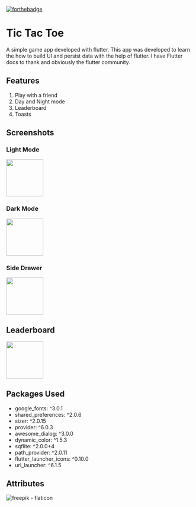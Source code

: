 [![forthebadge](https://forthebadge.com/images/badges/built-for-android.svg)](https://forthebadge.com)

# Tic Tac Toe

A simple game app developed with flutter. This app was developed to learn the how to build UI and persist data with the help of flutter. I have Flutter docs to thank and obviously the flutter community. 

## Features
1. Play with a friend
2. Day and Night mode
3. Leaderboard
4. Toasts

## Screenshots

### Light Mode
<img src="https://i.ibb.co/9pbpRFL/Screenshot-20220913-205625.png" height="100">

### Dark Mode
<img src="https://i.ibb.co/sggMsgV/Screenshot-20220913-205526.png" height="100">

### Side Drawer
<img src="https://i.ibb.co/fQ8MG6V/Screenshot-20220913-205612.png" height="100">

## Leaderboard
<img src="https://i.ibb.co/Xj486V5/Screenshot-20220913-205641.png" height="100">


## Packages Used
- google_fonts: ^3.0.1
- shared_preferences: ^2.0.6
- sizer: ^2.0.15
- provider: ^6.0.3
- awesome_dialog: ^3.0.0
- dynamic_color: ^1.5.3
- sqflite: ^2.0.0+4
- path_provider: ^2.0.11
- flutter_launcher_icons: ^0.10.0
- url_launcher: ^6.1.5


## Attributes
![freepik - flaticon](https://www.flaticon.com/free-icons/tic-tac-toe)

